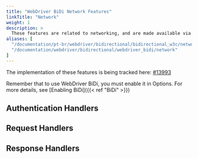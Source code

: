 ```yaml
---
title: "WebDriver BiDi Network Features"
linkTitle: "Network"
weight: 1
description: >
  These features are related to networking, and are made available via a "network" namespace.
aliases: [
  "/documentation/pt-br/webdriver/bidirectional/bidirectional_w3c/network",
  "/documentation/webdriver/bidirectional/webdriver_bidi/network"
]
---
```


The implementation of these features is being tracked here: [#13993](https://github.com/SeleniumHQ/selenium/issues/13993)

Remember that to use WebDriver BiDi, you must enable it in Options.
For more details, see [Enabling BiDi]({{< ref "BiDi" >}})

## Authentication Handlers

## Request Handlers

## Response Handlers
